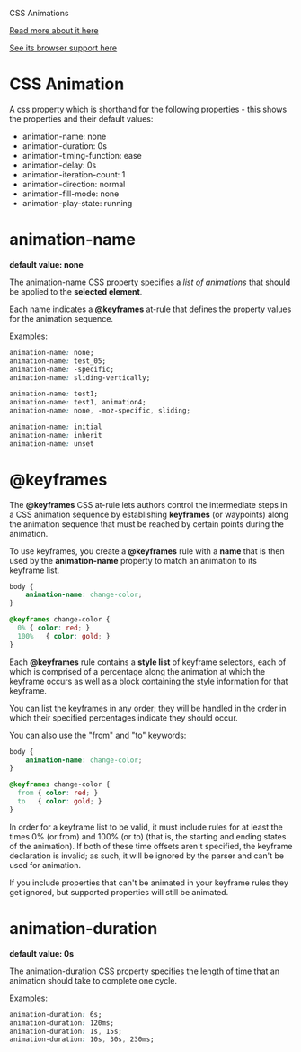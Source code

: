 CSS Animations

[Read more about it here](https://developer.mozilla.org/en-US/docs/Web/CSS/animation)

[See its browser support here](http://caniuse.com/#search=animation)

# CSS Animation

A css property which is shorthand for the following properties - this shows the properties and their default values:
* animation-name: none
* animation-duration: 0s
* animation-timing-function: ease
* animation-delay: 0s
* animation-iteration-count: 1
* animation-direction: normal
* animation-fill-mode: none
* animation-play-state: running

# animation-name

**default value: none**

The animation-name CSS property specifies a *list of animations* that should be applied to the **selected element**. 

Each name indicates a **@keyframes** at-rule that defines the property values for the animation sequence.

Examples:

```css
animation-name: none;
animation-name: test_05;
animation-name: -specific;
animation-name: sliding-vertically;

animation-name: test1;
animation-name: test1, animation4;
animation-name: none, -moz-specific, sliding;

animation-name: initial
animation-name: inherit
animation-name: unset
```
# @keyframes

The **@keyframes** CSS at-rule lets authors control the intermediate steps in a CSS animation sequence by establishing **keyframes** (or waypoints) along the animation sequence that must be reached by certain points during the animation. 

To use keyframes, you create a **@keyframes** rule with a **name** that is then used by the **animation-name** property to match an animation to its keyframe list. 

```css
body {
    animation-name: change-color;
}

@keyframes change-color {
  0% { color: red; }
  100%   { color: gold; }
}
```

Each **@keyframes** rule contains a **style list** of keyframe selectors, each of which is comprised of a percentage along the animation at which the keyframe occurs as well as a block containing the style information for that keyframe.

You can list the keyframes in any order; they will be handled in the order in which their specified percentages indicate they should occur.

You can also use the "from" and "to" keywords:

```css
body {
    animation-name: change-color;
}

@keyframes change-color {
  from { color: red; }
  to   { color: gold; }
}
```

In order for a keyframe list to be valid, it must include rules for at least the times 0% (or from) and 100% (or to) (that is, the starting and ending states of the animation). If both of these time offsets aren't specified, the keyframe declaration is invalid; as such, it will be ignored by the parser and can't be used for animation.

If you include properties that can't be animated in your keyframe rules they get ignored, but supported properties will still be animated.

# animation-duration

**default value: 0s**

The animation-duration CSS property specifies the length of time that an animation should take to complete one cycle.

Examples:

```css
animation-duration: 6s;
animation-duration: 120ms;
animation-duration: 1s, 15s;
animation-duration: 10s, 30s, 230ms;
```